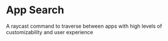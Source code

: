 # App Search

A raycast command to traverse between apps with high levels of customizability and user experience
